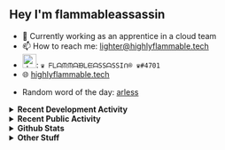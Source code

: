 ## Hey I'm flammableassassin

- 🔭 Currently working as an apprentice in a cloud team  
- 📫 How to reach me: [lighter@highlyflammable.tech](mailto:lighter@highlyflammable.tech?subject=Hello)
- <img src="https://discord.com/assets/2c21aeda16de354ba5334551a883b481.png" alt="drawing" width="25"/>: `♛ ᖴᒪᗩᙏᙏᗩᙖᒪᙓᗩSSᗩSSIᑎ® ♛#4701`
- 🌐 [highlyflammable.tech](https://highlyflammable.tech)

<!--START_SECTION:randomWord-->
- Random word of the day: [arless](https://www.wordnik.com/words/arless)
<!--END_SECTION:randomWord-->

<details>
  <summary><b>Recent Development Activity</b></summary>
  
  <!--START_SECTION:waka-->

```txt
Bicep        22 hrs 36 mins  ███████████████████▓░░░░░   78.69 %
YAML         2 hrs 18 mins   ██░░░░░░░░░░░░░░░░░░░░░░░   08.04 %
Other        1 hr 41 mins    █▒░░░░░░░░░░░░░░░░░░░░░░░   05.88 %
JSON         1 hr 39 mins    █▒░░░░░░░░░░░░░░░░░░░░░░░   05.75 %
Bash         19 mins         ▒░░░░░░░░░░░░░░░░░░░░░░░░   01.14 %
```

<!--END_SECTION:waka-->

</details>

<details>
  <summary><b>Recent Public Activity</b></summary>
    <br>

  <!--START_SECTION:activity-->
1. 🗣 Commented on [#79](https://github.com/flamableassassin/status/issues/79#issuecomment-1925073760) in [flamableassassin/status](https://github.com/flamableassassin/status)
2. 🔒 Closed issue [#79](https://github.com/flamableassassin/status/issues/79) in [flamableassassin/status](https://github.com/flamableassassin/status)
3. ❗ Opened issue [#79](https://github.com/flamableassassin/status/issues/79) in [flamableassassin/status](https://github.com/flamableassassin/status)
4. 🎉 Merged PR [#8](https://github.com/flamableassassin/drawshield-api/pull/8) in [flamableassassin/drawshield-api](https://github.com/flamableassassin/drawshield-api)
5. 🗣 Commented on [#78](https://github.com/flamableassassin/status/issues/78#issuecomment-1903758529) in [flamableassassin/status](https://github.com/flamableassassin/status)
  <!--END_SECTION:activity-->

</details>

<details>
  <summary><b>Github Stats</b></summary>
    <br>
    <p align="center">
      <img width="48%" src="https://github-readme-stats.vercel.app/api?username=flamableassassin&count_private=true&show_icons=true&theme=radical"/>
      <img width="48%" src="https://github-readme-streak-stats.herokuapp.com?user=flamableassassin&theme=neon-dark"/>
    </p>
  
</details>

<details>
  <summary><b>Other Stuff</b></summary>
  <br>
<a href="https://www.abuseipdb.com/user/67633" title="AbuseIPDB is an IP address blacklist for webmasters and sysadmins to report IP addresses engaging in abusive behavior on their networks">
	<img src="https://www.abuseipdb.com/contributor/67633.svg" alt="AbuseIPDB Contributor Badge" style="width: 264px;background: #fff linear-gradient(rgba(255,255,255,0), rgba(255,255,255,.3) 50%, rgba(0,0,0,.2) 51%, rgba(0,0,0,0));padding: 5px;">
</a>
  
</details>
